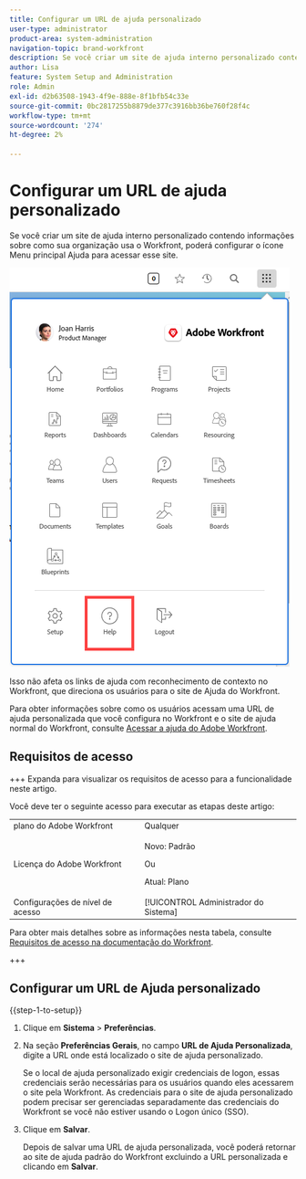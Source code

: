 ```yaml
---
title: Configurar um URL de ajuda personalizado
user-type: administrator
product-area: system-administration
navigation-topic: brand-workfront
description: Se você criar um site de ajuda interno personalizado contendo informações sobre como sua organização usa o Workfront, poderá configurar o ícone Menu principal Ajuda para acessar esse site.
author: Lisa
feature: System Setup and Administration
role: Admin
exl-id: d2b63508-1943-4f9e-888e-8f1bfb54c33e
source-git-commit: 0bc2817255b8879de377c3916bb36be760f28f4c
workflow-type: tm+mt
source-wordcount: '274'
ht-degree: 2%

---
```


# Configurar um URL de ajuda personalizado

Se você criar um site de ajuda interno personalizado contendo informações sobre como sua organização usa o Workfront, poderá configurar o ícone Menu principal Ajuda para acessar esse site.

![](assets/custom-help-button.png)

Isso não afeta os links de ajuda com reconhecimento de contexto no Workfront, que direciona os usuários para o site de Ajuda do Workfront.

Para obter informações sobre como os usuários acessam uma URL de ajuda personalizada que você configura no Workfront e o site de ajuda normal do Workfront, consulte [Acessar a ajuda do Adobe Workfront](/help/quicksilver/workfront-basics/navigate-workfront/workfront-navigation/access-workfront-help.md).

## Requisitos de acesso

+++ Expanda para visualizar os requisitos de acesso para a funcionalidade neste artigo.

Você deve ter o seguinte acesso para executar as etapas deste artigo:

<table style="table-layout:auto"> 
 <col> 
 <col> 
 <tbody> 
  <tr> 
   <td role="rowheader">plano do Adobe Workfront</td> 
   <td>Qualquer</td> 
  </tr> 
  <tr> 
  <tr> 
   <td role="rowheader">Licença do Adobe Workfront</td> 
   <td><p>Novo: Padrão</p>
       <p>Ou</p>
       <p>Atual: Plano</p></td>
  </tr> 
  </tr> 
  <tr> 
   <td role="rowheader">Configurações de nível de acesso</td> 
   <td>[!UICONTROL Administrador do Sistema]</td>
  </tr> 
 </tbody> 
</table>

Para obter mais detalhes sobre as informações nesta tabela, consulte [Requisitos de acesso na documentação do Workfront](/help/quicksilver/administration-and-setup/add-users/access-levels-and-object-permissions/access-level-requirements-in-documentation.md).

+++

## Configurar um URL de Ajuda personalizado

{{step-1-to-setup}}

1. Clique em **Sistema** > **Preferências**.
1. Na seção **Preferências Gerais**, no campo **URL de Ajuda Personalizada**, digite a URL onde está localizado o site de ajuda personalizado.

   Se o local de ajuda personalizado exigir credenciais de logon, essas credenciais serão necessárias para os usuários quando eles acessarem o site pela Workfront. As credenciais para o site de ajuda personalizado podem precisar ser gerenciadas separadamente das credenciais do Workfront se você não estiver usando o Logon único (SSO).

1. Clique em **Salvar**.

   Depois de salvar uma URL de ajuda personalizada, você poderá retornar ao site de ajuda padrão do Workfront excluindo a URL personalizada e clicando em **Salvar**.

